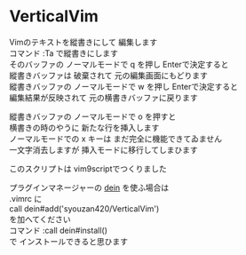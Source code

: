 # VerticalVim  
Vimのテキストを縱書きにして 編集します  
コマンド :Ta で縱書きにします  
そのバッファの ノーマルモードで q を押し Enterで決定すると  
縱書きバッファは 破棄されて 元の編集画面にもどります  
縱書きバッファの ノーマルモードで w を押し Enterで決定すると  
編集結果が反映されて 元の横書きバッファに戻ります  

縱書きバッファの ノーマルモードで o を押すと  
横書きの時のやうに 新たな行を挿入します  
ノーマルモードでの x キーは まだ完全に機能できてゐません  
一文字消去しますが 挿入モードに移行してしまひます  

このスクリプトは vim9scriptでつくりました  

プラグインマネージャーの [dein](https://github.com/Shougo/dein.vim) を使ふ場合は  
.vimrc に  
call dein#add('syouzan420/VerticalVim')  
を加へてください  
コマンド :call dein#install()  
で インストールできると思ひます
